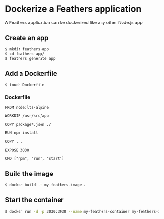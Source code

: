 # Dockerize a Feathers application

A Feathers application can be dockerized like any other Node.js app.

## Create an app
```sh
$ mkdir feathers-app
$ cd feathers-app/
$ feathers generate app
```

## Add a Dockerfile
```sh
$ touch Dockerfile
```

### Dockerfile
```
FROM node:lts-alpine

WORKDIR /usr/src/app

COPY package*.json ./

RUN npm install

COPY . .

EXPOSE 3030

CMD ["npm", "run", "start"]
```

## Build the image
```sh
$ docker build -t my-feathers-image .
```

## Start the container
```sh
$ docker run -d -p 3030:3030 --name my-feathers-container my-feathers-image 
```